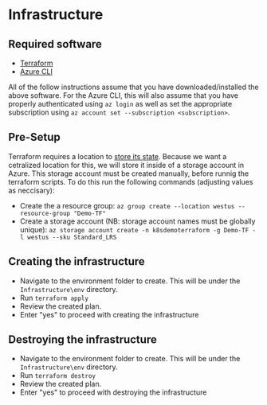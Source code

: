 # Infrastructure

## Required software
- [Terraform](https://www.terraform.io/downloads.html)
- [Azure CLI](https://docs.microsoft.com/cli/azure/install-azure-cli)

All of the follow instructions assume that you have downloaded/installed the above software.
For the Azure CLI, this will also assume that you have properly authenticated using `az login` as well as set the appropriate subscription using `az account set --subscription <subscription>`.

## Pre-Setup
Terraform requires a location to [store its state](https://www.terraform.io/docs/language/state/index.html). Because we want a cetralized location for this, we will store it inside of a storage account in Azure. This storage account must be created manually, before runnig the terraform scripts.
To do this run the following commands (adjusting values as neccisary):
- Create the a resource group: `az group create --location westus --resource-group "Demo-TF"`
- Create a storage account (NB: storage account names must be globally unique): `az storage account create -n k8sdemoterraform -g Demo-TF -l westus --sku Standard_LRS`

## Creating the infrastructure
- Navigate to the environment folder to create. This will be under the `Infrastructure\env` directory.
- Run `terraform apply`
- Review the created plan.
- Enter "yes" to proceed with creating the infrastructure

## Destroying the infrastructure
- Navigate to the environment folder to create. This will be under the `Infrastructure\env` directory.
- Run `terraform destroy`
- Review the created plan.
- Enter "yes" to proceed with destroying the infrastructure
